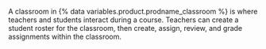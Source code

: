 A classroom in {% data variables.product.prodname_classroom %} is where teachers and students interact during a course. Teachers can create a student roster for the classroom, then create, assign, review, and grade assignments within the classroom.
